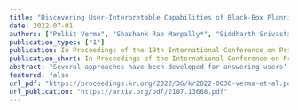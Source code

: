 ```yaml
---
title: "Discovering User-Interpretable Capabilities of Black-Box Planning Agents"
date: 2022-07-01
authors: ["Pulkit Verma", "Shashank Rao Marpally*", "Siddharth Srivastava"]
publication_types: ["1"]
publication: In Proceedings of the 19th International Conference on Principles of Knowledge Representation and Reasoning, 2022.
publication_short: In Proceedings of the International Conference on Principles of Knowledge Representation and Reasoning, 2021
abstract: "Several approaches have been developed for answering users’ specific questions about AI behavior and for assessing their core functionality in terms of primitive executable actions. However, the problem of summarizing an AI agent’s broad capabilities for a user has received little research attention. This is aggravated by the fact that users may not know which questions to ask in order to understand the limits and capabilities of a system. This paper presents an algorithm for discovering from scratch the suite of high-level "capabilities" that an AI system with arbitrary internal planning algorithms/policies can perform. It computes conditions describing the applicability and effects of these capabilities in user-interpretable terms. Starting from a set of user-interpretable relational state properties, an AI agent, and a simulator that the agent can interact with, using arbitrary decision-making paradigms over primitive operations (unknown to the user), our algorithm returns a set of high-level capabilities with capability descriptions in the user’s relational vocabulary. Empirical evaluation on several game-based scenarios shows that this approach efficiently learns interpretable descriptions of various types of AI agents in deterministic, fully observable settings. User studies show that such interpretable descriptions are easier to understand and reason with than the agent’s primitive actions."
featured: false
url_pdf: "https://proceedings.kr.org/2022/36/kr2022-0036-verma-et-al.pdf"
url_publication: "https://arxiv.org/pdf/2107.13668.pdf"
---
```

